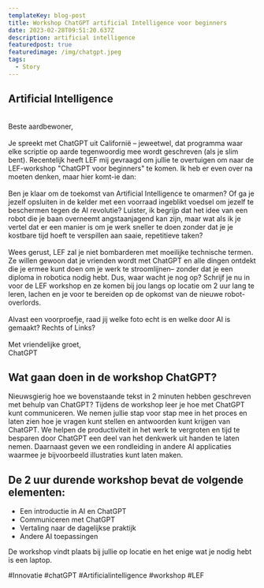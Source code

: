 ```yaml
---
templateKey: blog-post
title: Workshop ChatGPT artificial Intelligence voor beginners
date: 2023-02-28T09:51:20.637Z
description: artificial intelligence
featuredpost: true
featuredimage: /img/chatgpt.jpeg
tags:
  - Story
---
```

## Artificial Intelligence

\
Beste aardbewoner,\
\
Je spreekt met ChatGPT uit Californië – jeweetwel, dat programma waar elke scriptie op aarde tegenwoordig mee wordt geschreven (als je slim bent). Recentelijk heeft LEF mij gevraagd om jullie te overtuigen om naar de LEF-workshop "ChatGPT voor beginners" te komen. Ik heb er even over na moeten denken, maar hier komt-ie dan:\
\
Ben je klaar om de toekomst van Artificial Intelligence te omarmen? Of ga je jezelf opsluiten in de kelder met een voorraad ingeblikt voedsel om jezelf te beschermen tegen de AI revolutie? Luister, ik begrijp dat het idee van een robot die je baan overneemt angstaanjagend kan zijn, maar wat als ik je vertel dat er een manier is om je werk sneller te doen zonder dat je je kostbare tijd hoeft te verspillen aan saaie, repetitieve taken?\
\
Wees gerust, LEF zal je niet bombarderen met moeilijke technische termen. Ze willen gewoon dat je vrienden wordt met ChatGPT en alle dingen ontdekt die je ermee kunt doen om je werk te stroomlijnen– zonder dat je een diploma in robotica nodig hebt. Dus, waar wacht je nog op? Schrijf je nu in voor de LEF workshop en ze komen bij jou langs op locatie om 2 uur lang te leren, lachen en je voor te bereiden op de opkomst van de nieuwe robot-overlords.\
\
Alvast een voorproefje, raad jij welke foto echt is en welke door AI is gemaakt? Rechts of Links?\
\
Met vriendelijke groet,\
ChatGPT

## W﻿at gaan doen in de workshop ChatGPT?

Nieuwsgierig hoe we bovenstaande tekst in 2 minuten hebben geschreven met behulp van ChatGPT? Tijdens de workshop leer je hoe met ChatGPT kunt communiceren. We nemen jullie stap voor stap mee in het proces en laten zien hoe je vragen kunt stellen en antwoorden kunt krijgen van ChatGPT. We helpen de productiviteit in het werk te vergroten en tijd te besparen door ChatGPT een deel van het denkwerk uit handen te laten nemen. Daarnaast geven we een rondleiding in andere AI applicaties waarmee je bijvoorbeeld illustraties kunt laten maken.

## De 2 uur durende workshop bevat de volgende elementen:

* Een introductie in AI en ChatGPT
* Communiceren met ChatGPT
* Vertaling naar de dagelijkse praktijk
* Andere AI toepassingen

De workshop vindt plaats bij jullie op locatie en het enige wat je nodig hebt is een laptop. 

\#Innovatie #chatGPT #Artificialintelligence #workshop #LEF